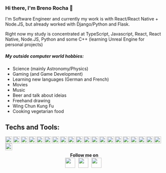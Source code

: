### Hi there, I'm Breno Rocha 👋 

<div align='left'>

I'm Software Engineer and currently my work is with React/React Native + Node.JS, but already worked with Django/Python and Flask.
<br>

Right now my study is concentrated at TypeScript, Javascript, React, React Native, Node.JS, Python and some C++ (learning Unreal Engine for personal projects)

</div>

##### My outside computer world hobbies:
- Science (mainly Astronomy/Physics)
- Gaming (and Game Development)
- Learning new languages (German and French)
- Movies
- Music
- Beer and talk about ideias
- Freehand drawing
- Wing Chun Kung Fu
- Cooking vegetarian food

## Techs and Tools: 
<img align="left" alt="Ubuntu" height="22" src="https://raw.githubusercontent.com/git-BR/git-BR/master/icons/ubuntu.svg" />
<img align="left" alt="GitHub" height="22" src="https://raw.githubusercontent.com/git-BR/git-BR/master/icons/github-icon.svg" />
<img align="left" alt="VSCode" height="22" src="https://raw.githubusercontent.com/git-BR/git-BR/master/icons/visual-studio-code.svg" />
<img align="left" alt="HTML5" height="22" src="https://raw.githubusercontent.com/git-BR/git-BR/master/icons/html-5.svg" />
<img align="left" alt="CSS3" height="22" src="https://raw.githubusercontent.com/git-BR/git-BR/master/icons/css-3.svg" />
<img align="left" alt="TypeScript" height="22" src="https://raw.githubusercontent.com/git-BR/git-BR/master/icons/typescript-icon.svg" />
<img align="left" alt="Javascript" height="22" src="https://raw.githubusercontent.com/git-BR/git-BR/master/icons/javascript.svg" />
<img align="left" alt="NodeJS" height="22" src="https://raw.githubusercontent.com/git-BR/git-BR/master/icons/nodejs-icon.svg" />
<img align="left" alt="React" height="22" src="https://raw.githubusercontent.com/git-BR/git-BR/master/icons/react.svg" />
<img align="left" alt="Docker" height="22" src="https://raw.githubusercontent.com/git-BR/git-BR/master/icons/docker-icon.svg" />
<img align="left" alt="AWS" height="22" src="https://raw.githubusercontent.com/git-BR/git-BR/master/icons/aws.svg" />
<img align="left" alt="Android" height="22" src="https://raw.githubusercontent.com/git-BR/git-BR/master/icons/android-icon.svg" />
<img align="left" alt="AppStore" height="22" src="https://raw.githubusercontent.com/git-BR/git-BR/master/icons/apple-app-store.svg" />
<img align="left" alt="Expo" height="22" src="https://raw.githubusercontent.com/git-BR/git-BR/master/icons/expo.svg" />
<img align="left" alt="Figma" height="22" src="https://raw.githubusercontent.com/git-BR/git-BR/master/icons/figma.svg" />
<img align="left" alt="SQL" height="22" src="https://raw.githubusercontent.com/git-BR/git-BR/master/icons/sql-file-format-symbol.svg" />
<img align="left" alt="Python" height="22" src="https://raw.githubusercontent.com/git-BR/git-BR/master/icons/python.svg" />
<img align="left" alt="Flask" height="22" src="https://raw.githubusercontent.com/git-BR/git-BR/master/icons/flask.svg" />
<img align="left" alt="Django" height="22" src="https://raw.githubusercontent.com/git-BR/git-BR/master/icons/django.svg" />
<img align="left" alt="C++" height="22" src="https://raw.githubusercontent.com/git-BR/git-BR/master/icons/c-plusplus.svg" />
<img align="left" alt="Unreal" height="22" src="https://raw.githubusercontent.com/git-BR/git-BR/master/icons/Unreal_Engine_4_logo_and_wordmark.svg" />

<br>
<br>

<div align=center>
<br>
<strong>
Follow me on <br> <a href="https://twitter.com/BrenoRocha_twt"><img height="32" src="https://raw.githubusercontent.com/git-BR/git-BR/master/icons/twitter.svg"></a>&nbsp;&nbsp; 
<a href="https://dev.to/brenorocha"><img height="32" src="https://raw.githubusercontent.com/git-BR/git-BR/master/icons/dev.svg"></a>&nbsp;&nbsp; 
<a href="https://br.linkedin.com/in/breno-rocha-dev"><img height="32" src="https://raw.githubusercontent.com/git-BR/git-BR/master/icons/LinkedIn-Icon-Square.svg"></a>&nbsp;&nbsp; 


</strong>
</div>
